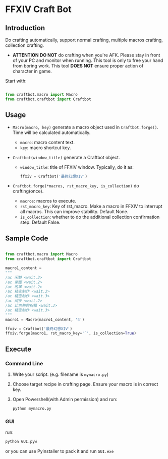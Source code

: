 # FFXIV Craft Bot
## Introduction

Do crafting automatically, support normal crafting, multiple macros crafting, collection crafting.

- **ATTENTION**
    **DO NOT** do crafting when you're AFK. Please stay in front of your PC and monitor when running. This tool is only to free your hand from boring work. This tool **DOES NOT** ensure proper action of character in game.

Start with:

```py

from craftbot.macro import Macro
from craftbot.craftbot import Craftbot
```

## Usage
- `Macro(macro, key)`
    generate a macro object used in `Craftbot.forge()`. Time will be calculated automatically.
    - `macro`: macro content text.
    - `key`: macro shortcut key.

- `Craftbot(window_title)`
    generate a Craftbot object.
    - `window_title`: title of FFXIV window. Typically, do it as:
        ```py
        ffxiv = Craftbot('最终幻想XIV')
        ```

- `Craftbot.forge(*macros, rst_macro_key, is_collection)`
    do crafting(once).
    - `macros`: macros to execute.
    - `rst_macro_key`: Key of rst_macro. Make a macro in FFXIV to interrupt all macros. This can improve stability. Default None.
    - `is_collection`: whether to do the additional collection confirmation step. Default False.

## Sample Code

```py

from craftbot.macro import Macro
from craftbot.craftbot import Craftbot

macro1_content =
"""
/ac 闲静 <wait.3>
/ac 掌握 <wait.2>
/ac 改革 <wait.2>
/ac 精密制作 <wait.3>
/ac 精密制作 <wait.3>
/ac 阔步 <wait.2>
/ac 比尔格的祝福 <wait.3>
/ac 精密制作 <wait.3>
"""
macro1 = Macro(macro1_content, '4')

ffxiv = Craftbot('最终幻想XIV')
ffxiv.forge(macro1, rst_macro_key='`', is_collection=True)
```

## Execute

### Command Line
1. Write your script. (e.g. filename is `mymacro.py`)

2. Choose target recipe in crafting page. Ensure your macro is in correct key.

3. Open Powershell(with Admin permission) and run:
    ```bash
    python mymacro.py
    ```

### GUI
run:
```bash
python GUI.pyw
```

or you can use Pyinstaller to pack it and run `GUI.exe`